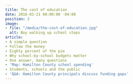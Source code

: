 ```yaml
---
title: The cost of education
date: 2016-03-21 00:00:00 -04:00
position: 2
image:
- file: "/media/the-cost-of-education.jpg"
  alt: Boy walking up school steps
article:
- A simple question
- Follow the money
- Eighty percent of the pie
- Why school-by-school budgets matter
- One answer, many questions
- 'Map: Hamilton County school spending'
- Students, schools and the public
- 'Q&A: Hamilton County principals discuss funding gaps'
---
```



